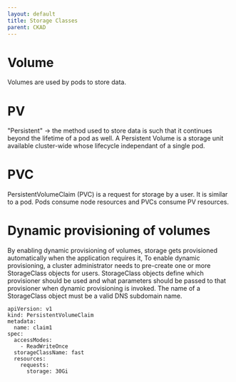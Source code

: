 ```yaml
---
layout: default
title: Storage Classes
parent: CKAD
---
```

# Volume
Volumes are used by pods to store data.

# PV
"Persistent" -> the method used to store data is such that it continues beyond the lifetime of a pod as well.
A Persistent Volume is a storage unit available cluster-wide whose lifecycle independant of a single pod.

# PVC
PersistentVolumeClaim (PVC) is a request for storage by a user. It is similar to a pod. Pods consume node resources and PVCs consume PV resources. 

# Dynamic provisioning of volumes
By enabling dynamic provisioning of volumes, storage gets provisioned automatically when the application requires it,
To enable dynamic provisioning, a cluster administrator needs to pre-create one or more StorageClass objects for users. StorageClass objects define which provisioner should be used and what parameters should be passed to that provisioner when dynamic provisioning is invoked. The name of a StorageClass object must be a valid DNS subdomain name.


```
apiVersion: v1
kind: PersistentVolumeClaim
metadata:
  name: claim1
spec:
  accessModes:
    - ReadWriteOnce
  storageClassName: fast
  resources:
    requests:
      storage: 30Gi

```